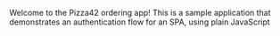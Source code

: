 <html class="h-100">
  <head>
    <meta charset="UTF-8" />
    <title>Pizza42 Ordering App</title>
    <p>
      Welcome to the Pizza42 ordering app! This is a sample application that demonstrates an authentication
              flow for an SPA, using plain JavaScript

